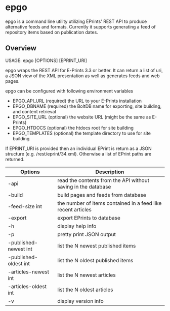 # epgo

epgo is a command line utility utilizing EPrints' REST API to produce alternative
feeds and formats. Currently it supports generating a feed of repository items based
on publication dates.

## Overview

USAGE: epgo [OPTIONS] [EPRINT_URI]

epgo wraps the REST API for E-Prints 3.3 or better. It can return a list of uri,
a JSON view of the XML presentation as well as generates feeds and web pages.

epgo can be configured with following environment variables

+ EPGO_API_URL (required) the URL to your E-Prints installation
+ EPGO_DBNAME   (required) the BoltDB name for exporting, site building, and content retrieval
+ EPGO_SITE_URL (optional) the website URL (might be the same as E-Prints)
+ EPGO_HTDOCS   (optional) the htdocs root for site building
+ EPGO_TEMPLATES (optional) the template directory to use for site building

If EPRINT_URI is provided then an individual EPrint is return as a JSON structure
(e.g. /rest/eprint/34.xml). Otherwise a list of EPrint paths are returned.


| Options | Description |
|---------|---------------------------------------------------------------------|
| -api    | read the contents from the API without saving in the database       |
| -build  | build pages and feeds from database                                 |
| -feed-size int | the number of items contained in a feed like recent articles |
| -export | export EPrints to database                                          |
| -h      | display help info                                                   |
| -p      | pretty print JSON output                                            |
| -published-newest int | list the N newest published items                     |
| -published-oldest int | list the N oldest published items                     |
| -articles-newest int  | list the N newest articles                            |
| -articles-oldest int  | list the N oldest articles                            |
|    -v   | display version info                                                |
